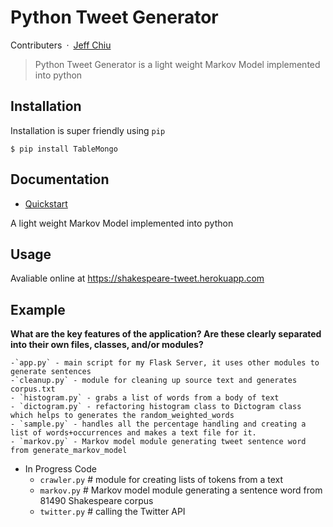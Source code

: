 # Python Tweet Generator

Contributers&ensp;·&ensp;[Jeff Chiu](https://jeffchiucp.github.io/portfolio/)

> Python Tweet Generator is a light weight Markov Model implemented into python


## Installation

Installation is super friendly using `pip`

```
$ pip install TableMongo
```

## Documentation

* [Quickstart](./quickstart.md)



A light weight Markov Model implemented into python

## Usage
Avaliable online at https://shakespeare-tweet.herokuapp.com

## Example

**What are the key features of the application? Are these clearly separated into their own files, classes, and/or modules?**

    -`app.py` - main script for my Flask Server, it uses other modules to generate sentences 
    -`cleanup.py` - module for cleaning up source text and generates corpus.txt
    - `histogram.py` - grabs a list of words from a body of text
    - `dictogram.py` - refactoring histogram class to Dictogram class which helps to generates the random_weighted_words
    - `sample.py` - handles all the percentage handling and creating a list of words+occurrences and makes a text file for it.
    - `markov.py` - Markov model module generating tweet sentence word from generate_markov_model 

- In Progress Code
    - `crawler.py` # module for creating lists of tokens from a text
    - `markov.py` # Markov model module generating a sentence word from 81490 Shakespeare corpus
    - `twitter.py` # calling the Twitter API  

